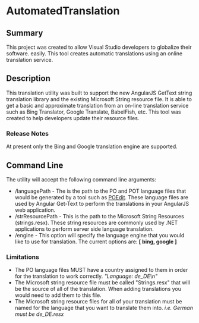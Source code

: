 AutomatedTranslation
====================
## Summary
This project was created to allow Visual Studio developers to globalize their software. easily.  This tool creates automatic translations using an online translation service.
## Description 
This translation utility was built to support the new AngularJS GetText string translation library and the existing Microsoft String resource file.  It is able to get a basic and approximate translation from an on-line translation service such as Bing Translator, Google Translate, BabelFish, etc.  This tool was created to help developers update their resource files.
### Release Notes
At present only the Bing and Google translation engine are supported.
## Command Line
The utility will accept the following command line arguments:
* /languagePath - The is the path to the PO and POT language files that would be generated by a tool such as [POEdit](https://poedit.net).  These language files are used by Angular Get-Text to perform the translations in your AngularJS web application.
* /strResourcePath - This is the path to the Microsoft String Resources (strings.resx).  These string resources are commonly used by .NET applications to perform server side language translation.
* /engine - This option will specify the language engine that you would like to use for translation.  The current options are: **[ bing, google ]**

### Limitations
* The PO language files MUST have a country assigned to them in order for the translation to work correctly.  _"Language: de_DE\n"_
* The Microsoft string resource file must be called "Strings.resx" that will be the source of all of the translation.  When adding translations you would need to add them to this file.
* The Microsoft string resource files for all of your translation must be named for the language that you want to translate them into. _i.e. German must be de_DE.resx_